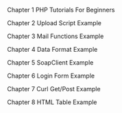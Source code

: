 Chapter 1 PHP Tutorials For Beginners

Chapter 2 Upload Script Example

Chapter 3 Mail Functions Example

Chapter 4 Data Format Example

Chapter 5 SoapClient Example

Chapter 6 Login Form Example

Chapter 7 Curl Get/Post Example

Chapter 8 HTML Table Example